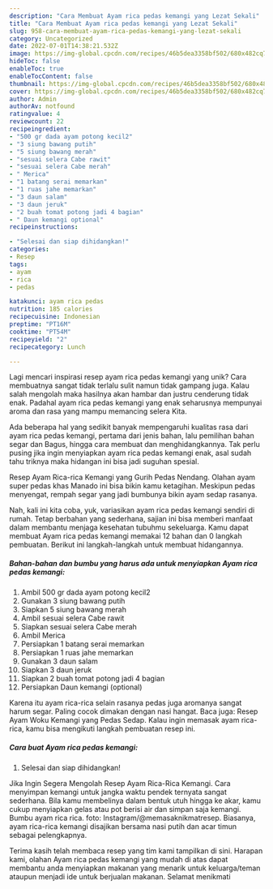 ```yaml
---
description: "Cara Membuat Ayam rica pedas kemangi yang Lezat Sekali"
title: "Cara Membuat Ayam rica pedas kemangi yang Lezat Sekali"
slug: 958-cara-membuat-ayam-rica-pedas-kemangi-yang-lezat-sekali
category: Uncategorized
date: 2022-07-01T14:38:21.532Z
image: https://img-global.cpcdn.com/recipes/46b5dea3358bf502/680x482cq70/ayam-rica-pedas-kemangi-foto-resep-utama.jpg
hideToc: false
enableToc: true
enableTocContent: false
thumbnail: https://img-global.cpcdn.com/recipes/46b5dea3358bf502/680x482cq70/ayam-rica-pedas-kemangi-foto-resep-utama.jpg
cover: https://img-global.cpcdn.com/recipes/46b5dea3358bf502/680x482cq70/ayam-rica-pedas-kemangi-foto-resep-utama.jpg
author: Admin
authorAv: notfound
ratingvalue: 4
reviewcount: 22
recipeingredient:
- "500 gr dada ayam potong kecil2"
- "3 siung bawang putih"
- "5 siung bawang merah"
- "sesuai selera Cabe rawit"
- "sesuai selera Cabe merah"
- " Merica"
- "1 batang serai memarkan"
- "1 ruas jahe memarkan"
- "3 daun salam"
- "3 daun jeruk"
- "2 buah tomat potong jadi 4 bagian"
- " Daun kemangi optional"
recipeinstructions:

- "Selesai dan siap dihidangkan!"
categories:
- Resep
tags:
- ayam
- rica
- pedas

katakunci: ayam rica pedas 
nutrition: 185 calories
recipecuisine: Indonesian
preptime: "PT16M"
cooktime: "PT54M"
recipeyield: "2"
recipecategory: Lunch

---
```





Lagi mencari inspirasi resep ayam rica pedas kemangi yang unik? Cara membuatnya sangat tidak terlalu sulit namun tidak gampang juga. Kalau salah mengolah maka hasilnya akan hambar dan justru cenderung tidak enak. Padahal ayam rica pedas kemangi yang enak seharusnya mempunyai aroma dan rasa yang mampu memancing selera Kita.





Ada beberapa hal yang sedikit banyak mempengaruhi kualitas rasa dari ayam rica pedas kemangi, pertama dari jenis bahan, lalu pemilihan bahan segar dan Bagus, hingga cara membuat dan menghidangkannya. Tak perlu pusing jika ingin menyiapkan ayam rica pedas kemangi enak,      asal sudah tahu triknya maka hidangan ini bisa jadi suguhan spesial.














Resep Ayam Rica-rica Kemangi yang Gurih Pedas Nendang. Olahan ayam super pedas khas Manado ini bisa bikin kamu ketagihan. Meskipun pedas menyengat, rempah segar yang jadi bumbunya bikin ayam sedap rasanya.






Nah, kali ini kita coba, yuk, variasikan ayam rica pedas kemangi sendiri di rumah. Tetap berbahan yang sederhana, sajian ini bisa memberi manfaat dalam membantu menjaga kesehatan tubuhmu sekeluarga. Kamu dapat membuat Ayam rica pedas kemangi memakai 12 bahan dan 0 langkah pembuatan. Berikut ini langkah-langkah untuk membuat hidangannya.

<!--inarticleads1-->

##### Bahan-bahan dan bumbu yang harus ada untuk menyiapkan Ayam rica pedas kemangi:

1. Ambil 500 gr dada ayam potong kecil2
1. Gunakan 3 siung bawang putih
1. Siapkan 5 siung bawang merah
1. Ambil sesuai selera Cabe rawit
1. Siapkan sesuai selera Cabe merah
1. Ambil  Merica
1. Persiapkan 1 batang serai memarkan
1. Persiapkan 1 ruas jahe memarkan
1. Gunakan 3 daun salam
1. Siapkan 3 daun jeruk
1. Siapkan 2 buah tomat potong jadi 4 bagian
1. Persiapkan  Daun kemangi (optional)


Karena itu ayam rica-rica selain rasanya pedas juga aromanya sangat harum segar. Paling cocok dimakan dengan nasi hangat. Baca juga: Resep Ayam Woku Kemangi yang Pedas Sedap. Kalau ingin memasak ayam rica-rica, kamu bisa mengikuti langkah pembuatan resep ini. 

<!--inarticleads2-->

##### Cara buat Ayam rica pedas kemangi:


1. Selesai dan siap dihidangkan!

Jika Ingin Segera Mengolah Resep Ayam Rica-Rica Kemangi. Cara menyimpan kemangi untuk jangka waktu pendek ternyata sangat sederhana. Bila kamu membelinya dalam bentuk utuh hingga ke akar, kamu cukup menyiapkan gelas atau pot berisi air dan simpan saja kemangi. Bumbu ayam rica rica. foto: Instagram/@memasaknikmatresep. Biasanya, ayam rica-rica kemangi disajikan bersama nasi putih dan acar timun sebagai pelengkapnya. 

Terima kasih telah membaca resep yang tim kami tampilkan di sini. Harapan kami, olahan Ayam rica pedas kemangi yang mudah di atas dapat membantu anda menyiapkan makanan yang menarik untuk keluarga/teman ataupun menjadi ide untuk berjualan makanan. Selamat menikmati
